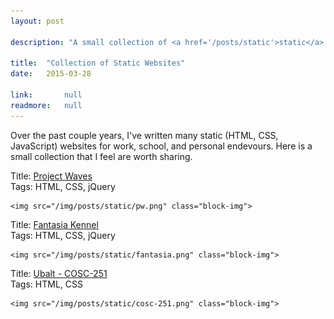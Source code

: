 ```yaml
---
layout: post

description: "A small collection of <a href='/posts/static'>static</a> (HTML, CSS, JavaScript) websites that I've written for work, school, and other personal endevours that are worth sharing."

title: 	"Collection of Static Websites"
date: 	2015-03-28

link: 		null
readmore: 	null
---
```


Over the past couple years, I've written many static (HTML, CSS, JavaScript) websites for work, school, and personal endevours. Here is a small collection that I feel are worth sharing. 

<div class="site-block">
	<span>Title: <span class="indent"><a href="/static/pw/">Project Waves</a></span></span><br>
	<span>Tags: <span class="indent">HTML, CSS, jQuery</span></span><br>

	<img src="/img/posts/static/pw.png" class="block-img">
</div>

<div class="site-block">
	<span>Title: <span class="indent"><a href="/static/fantasia/">Fantasia Kennel</a></span></span><br>
	<span>Tags: <span class="indent">HTML, CSS, jQuery</span></span><br>

	<img src="/img/posts/static/fantasia.png" class="block-img">
</div>

<div class="site-block">
	<span>Title: <span class="indent"><a href="/static/COSC-251/">Ubalt - COSC-251</a></span></span><br>
	<span>Tags: <span class="indent">HTML, CSS</span></span><br>

	<img src="/img/posts/static/cosc-251.png" class="block-img">
</div>

<!-- initialize -->
<script>
    // append CSS for this page to the <head>
    var linkElement = document.createElement("link");
    linkElement.rel = "stylesheet";
    linkElement.href = "/css/posts/static/static.css";
    // append CSS file
    document.head.appendChild(linkElement);
</script>
<!-- / initialize -->